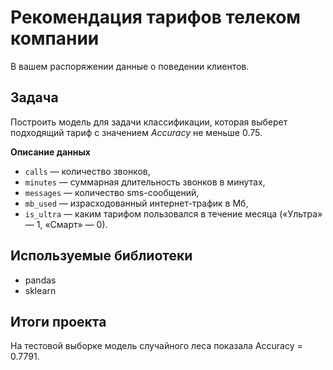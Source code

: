 # Рекомендация тарифов телеком компании
В вашем распоряжении данные о поведении клиентов. 

## Задача

Построить модель для задачи классификации, которая выберет подходящий тариф с значением *Accuracy* не меньше 0.75. 

**Описание данных**

- `сalls` — количество звонков,
- `minutes` — суммарная длительность звонков в минутах,
- `messages` — количество sms-сообщений,
- `mb_used` — израсходованный интернет-трафик в Мб,
- `is_ultra` — каким тарифом пользовался в течение месяца («Ультра» — 1, «Смарт» — 0).

## Используемые библиотеки

- pandas
- sklearn
  
## Итоги проекта

На тестовой выборке модель случайного леса  показала Accuracy = 0.7791.
